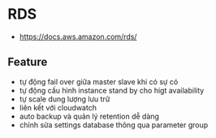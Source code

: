 # RDS

- <https://docs.aws.amazon.com/rds/>

## Feature

- tự động fail over giữa master slave khi có sự có
- tự động cấu hình instance stand by cho higt availability
- tự scale dung lượng lưu trữ
- liên kết với cloudwatch
- auto backup và quản lý retention dễ dàng
- chỉnh sửa settings database thông qua parameter group